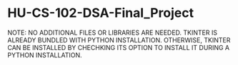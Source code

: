 # HU-CS-102-DSA-Final_Project

NOTE: NO ADDITIONAL FILES OR LIBRARIES ARE NEEDED. TKINTER IS ALREADY BUNDLED WITH PYTHON INSTALLATION. OTHERWISE, TKINTER CAN BE INSTALLED BY CHECHKING ITS OPTION TO INSTALL IT DURING A PYTHON INSTALLATION.
